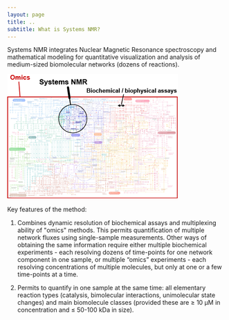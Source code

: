 ```yaml
---
layout: page
title: ..
subtitle: What is Systems NMR?
---
```


Systems NMR integrates Nuclear Magnetic Resonance spectroscopy and mathematical modeling for quantitative visualization and analysis of medium-sized biomolecular networks (dozens of reactions). 
<!-- The concept was developed at [ETH Zürich](http://www.allainlab.ethz.ch/people/person-detail.html?persid=125247).
-->

<img src="images/omics_sysnmr_bioc.png">

Key features of the method:
1. Combines dynamic resolution of biochemical assays and multiplexing ability of "omics" methods. This permits quantification of multiple network fluxes using single-sample measurements. Other ways of obtaining the same information require either multiple biochemical experiments - each resolving dozens of time-points for one network component in one sample, or multiple “omics” experiments - each resolving concentrations of multiple molecules, but only at one or a few time-points at a time.

2. Permits to quantify in one sample at the same time: all elementary reaction types (catalysis, bimolecular interactions, unimolecular state changes) and main biomolecule classes (provided these are ≥ 10 µM in concentration and ≤ 50-100 kDa in size).

<!--
3. Does not require chemical modification of the observed molecules (e.g. with fluorescent tags).
-->